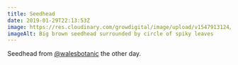 ```yaml
---
title: Seedhead
date: 2019-01-29T22:13:53Z
image: https://res.cloudinary.com/growdigital/image/upload/v1547913124/seedhead-6DBB7521.jpg
imageAlt: Big brown seedhead surrounded by circle of spiky leaves
---
```


Seedhead from [@walesbotanic](https://mobile.twitter.com/walesbotanic) the other day.
